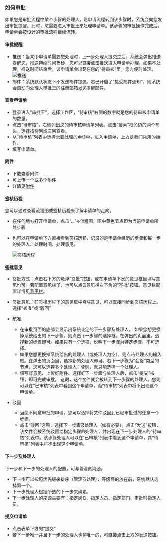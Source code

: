 ﻿
### 如何审批

如果您是审批流程中某个步骤的处理人，则申请流程转到该步骤时，系统会向您发出审批提醒。此时，您需要进入审批王来处理申请单。该步骤的审批操作完成后，申请单会按设计的审批流程继续流转。	
#### 审批提醒
- 推送：当某个申请单需要您处理时，上一步处理人提交之后，系统会弹出推送提醒您，推送持续时间15秒，您可以直接点击推送进入申请单办理。如果不处理，推送时间结束后，该申请单会出现在您的“待审核”里，您方便时处理。
 ![推送](images/推送.png)
- 邮件：系统默认状态下不发送邮件提醒。若已开启了“接受邮件通知”，则系统会自动向处理人审批王的注册邮箱发送提醒邮件。

#### 查看申请单
- 登录进入“审批王”，选择工作区，“待审核”右侧的数字就是您的待审核申请单的数量。
- 点击“待审核”，右侧列出您的待审核申请单列表。点击“搜索”框旁边的两个箭头。选择按两列或三列查看。
- 从“待审核”列表中选择您要处理的申请单，进入申请单，上方是我们常用的操作。
- 填写申请单。

#### 附件
- 下载查看附件
- 可上传一个或多个附件
- 详情见[附件](instance_attachment.md)

#### 签核历程
您可以通过查看流程图或签核历程来了解申请单的走向。
- 在任何地方打开申请单，点击“…”->流程图，图中黄色节点即为当前申请单所处步骤
- 也可以在申请单下方直接看到签核历程，记录的是申请单经历的步骤和每一步的处理人、处理时间、处理意见。    
 
    ![签核历程](images/签核历程.png)

#### 签批意见
- 签批方式：点击右下方的悬浮“签批”按钮，或在申请单下发的意见框里填写意见均可。若配置意见栏了，也可以点击意见栏右下角的“签批”按钮。意见栏配置详情见[意见栏](instance_suggest.md)。
- 签批意见：在签核历程下的意见框中填写意见，可以直接同步到签核历程上。选择“核准”或“驳回”

- 核准

  - 在审批页面的底部会显示出系统设定的下一步骤及处理人。
如果您想更换掉系统给出的下一步骤，则点击下一步骤的选择框。在弹出的页面里，选择新的步骤即可。如果只有一个选项，说明下一步骤为特定步骤，不可选择。
  - 如果您想更换掉系统给出的处理人（或处理人为空），则点击处理人的输入框。在弹出的页面里，选择新的处理人即可。若下一步骤为“会签”类型的节点，您可以选择多个处理人；否则，就只能选择一个处理人。
  - 填写好意见、上传好附件、选择好下一步骤与处理人后，点击“提交”按钮，即可完成审批。 这时，这个文件就会被转到下一步骤的处理人。您则可以在“已审核”列表中看到这个申请单，而“待审核”列表中将不出现这个申请单。

- 驳回

  - 当您不同意审批的申请，您可以选择将文件驳回到已经审批过的任意一个步骤。
  - 点击“驳回”选项，选择下一步骤及处理人（如有必要），点击“发送”按钮，该文件会被系统驳回给指定步骤的处理人，并出现在下一步处理人的“待审核”列表中。该步骤处理人可以在“已审核”列表中看到这个申请单，其“待审核”列表中将不出现这个申请单。

#### 下一步及处理人
下一步和下一步的处理人的配置，可与管理员沟通。

- 下一步可以按照优先级来排序（管理员处理），等级高的放在前，系统默认选择第一个。
- 下一步处理人根据所选的下一步来确定。
- 下一步处理人的来源主要有：指定岗位、指定人员、指定部门、审批时指定人员。

#### 提交申请单
- 点击表单下方的“提交”
- 若下一步唯一并且下一步的处理人也是唯一的，可直接点击上方的发送按钮。
